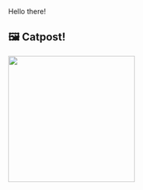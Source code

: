 Hello there!



## 🖼️ Catpost!

<sub>
    <img src="https://cdn2.thecatapi.com/images/afv.jpg" height="256">
</sub>

